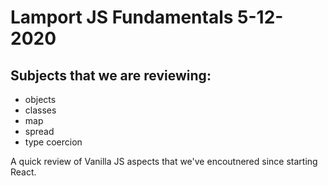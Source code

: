 Lamport JS Fundamentals 5-12-2020
===

Subjects that we are reviewing:
-

- objects
- classes
- map
- spread
- type coercion

A quick review of Vanilla JS aspects that we've encoutnered since starting React.

